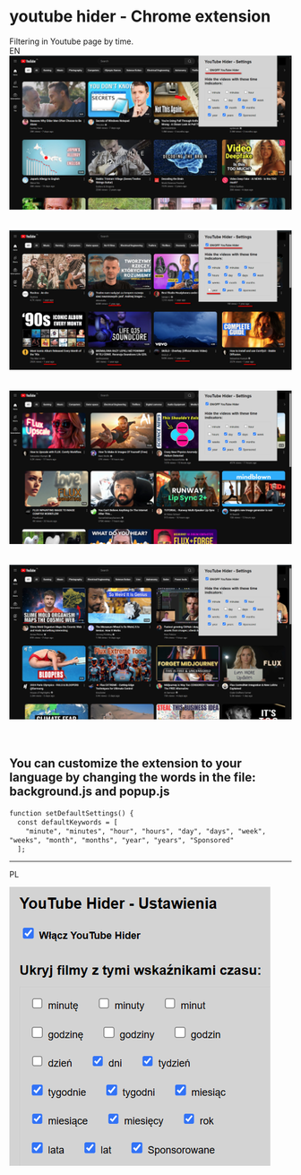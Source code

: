 # youtube hider - Chrome extension

Filtering in Youtube page by time.
<br>
EN
![youtubehiderEN0.png](images/youtubehiderEN0.png)
<br>
<br>
<br>
![youtubehiderEN1.png](images/youtubehiderEN1.png)
<br>
<br>
<br>
![youtubehiderEN2.png](images/youtubehiderEN2.png)
<br>
<br>
<br>
![youtubehiderEN3.png](images/youtubehiderEN3.png)
<br>
<br>
<br>
## You can customize the extension to your language by changing the words in the file: background.js and popup.js
```
function setDefaultSettings() {
  const defaultKeywords = [
    "minute", "minutes", "hour", "hours", "day", "days", "week", "weeks", "month", "months", "year", "years", "Sponsored"
  ];
```  
***

PL

![youtubehiderPL.png](images/youtubehiderPL.png)

